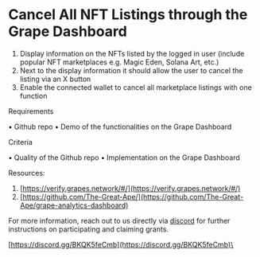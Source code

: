 # Cancel All NFT Listings through the Grape Dashboard

1. Display information on the NFTs listed by the logged in user (include popular NFT marketplaces e.g. Magic Eden, Solana Art, etc.)
2. Next to the display information it should allow the user to cancel the listing via an X button
3. Enable the connected wallet to cancel all marketplace listings with one function

Requirements&#x20;

• Github repo • Demo of the functionalities on the Grape Dashboard

Criteria

&#x20;• Quality of the Github repo • Implementation on the Grape Dashboard

Resources:

1. [https://verify.grapes.network/#/](https://verify.grapes.network/#/)
2. [https://github.com/The-Great-Ape/](https://github.com/The-Great-Ape/grape-analytics-dashboard)

For more information, reach out to us directly via [discord](https://discord.gg/BKQK5feCmb) for further instructions on participating and claiming grants.

[https://discord.gg/BKQK5feCmb](https://discord.gg/BKQK5feCmb)\

